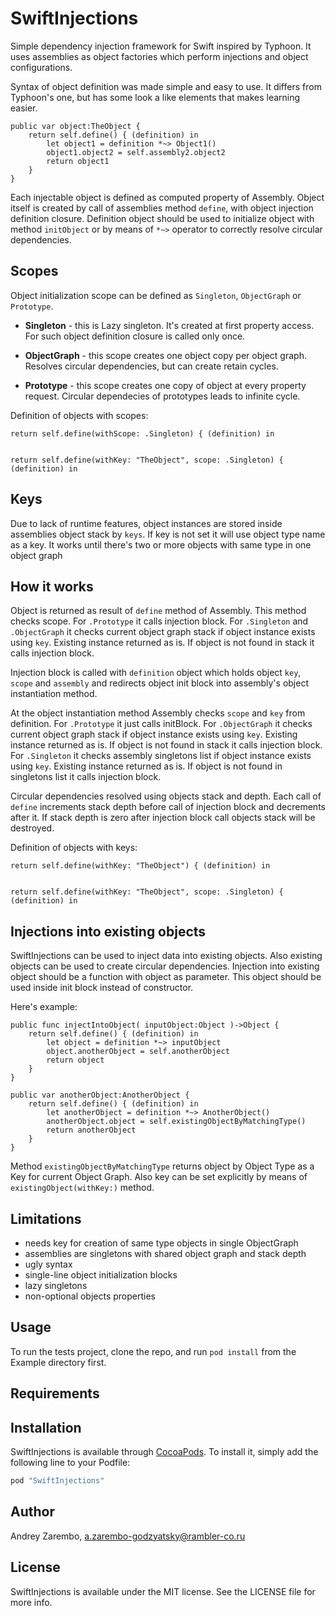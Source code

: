 # SwiftInjections

Simple dependency injection framework for Swift inspired by Typhoon. It uses assemblies as object factories which perform injections and object configurations. 

Syntax of object definition was made simple and easy to use. It differs from Typhoon's one, but has some look a like elements that makes learning easier.

```
public var object:TheObject {
    return self.define() { (definition) in
        let object1 = definition *~> Object1()
        object1.object2 = self.assembly2.object2
        return object1
    }
}
```
Each injectable object is defined as computed property of Assembly. Object itself is created by call of assemblies method `define`, with object injection definition closure. Definition object should be used to initialize object with method `initObject` or by means of `*~>` operator to correctly resolve circular dependencies.

## Scopes

Object initialization scope can be defined as `Singleton`, `ObjectGraph` or `Prototype`. 

* **Singleton** - this is Lazy singleton. It's created at first property access. For such object definition closure is called only once.

* **ObjectGraph** - this scope creates one object copy per object graph. Resolves circular dependencies, but can create retain cycles.

* **Prototype** - this scope creates one copy of object at every property request. Circular dependecies of prototypes leads to infinite cycle.

Definition of objects with scopes:

```
return self.define(withScope: .Singleton) { (definition) in


return self.define(withKey: "TheObject", scope: .Singleton) { (definition) in

```

## Keys

Due to lack of runtime features, object instances are stored inside assemblies object stack by `keys`. If key is not set it will use object type name as a key. It works until there's two or more objects with same type in one object graph

## How it works

Object is returned as result of `define` method of Assembly. This method checks scope. For `.Prototype` it calls injection block. For `.Singleton` and `.ObjectGraph` it checks current object graph stack if object instance exists using `key`. Existing instance returned as is. If object is not found in stack it calls injection block.

Injection block is called with `definition` object which holds object `key`, `scope` and `assembly` and redirects object init block into assembly's object instantiation method.

At the object instantiation method Assembly checks `scope` and `key` from definition. For `.Prototype` it just calls initBlock. For `.ObjectGraph` it checks current object graph stack if object instance exists using `key`. Existing instance returned as is. If object is not found in stack it calls injection block. For `.Singleton` it checks assembly singletons list if object instance exists using `key`. Existing instance returned as is. If object is not found in singletons list it calls injection block.

Circular dependencies resolved using objects stack and depth. Each call of `define` increments stack depth before call of injection block and decrements after it. If stack depth is zero after injection block call objects stack will be destroyed.

Definition of objects with keys:

```
return self.define(withKey: "TheObject") { (definition) in


return self.define(withKey: "TheObject", scope: .Singleton) { (definition) in

```

## Injections into existing objects

SwiftInjections can be used to inject data into existing objects. Also existing objects can be used to create circular dependencies. Injection into existing object should be a function with object as parameter. This object should be used inside init block instead of constructor.

Here's example:
```
public func injectIntoObject( inputObject:Object )->Object {
    return self.define() { (definition) in
        let object = definition *~> inputObject
        object.anotherObject = self.anotherObject
        return object
    }
}

public var anotherObject:AnotherObject {
    return self.define() { (definition) in
        let anotherObject = definition *~> AnotherObject()
        anotherObject.object = self.existingObjectByMatchingType()
        return anotherObject
    }
}
```
Method `existingObjectByMatchingType` returns object by Object Type as a Key for current Object Graph.
Also key can be set explicitly by means of `existingObject(withKey:)` method.

## Limitations

- needs key for creation of same type objects in single ObjectGraph
- assemblies are singletons with shared object graph and stack depth
- ugly syntax
- single-line object initialization blocks
- lazy singletons
- non-optional objects properties

## Usage

To run the tests project, clone the repo, and run `pod install` from the Example directory first.

## Requirements

## Installation

SwiftInjections is available through [CocoaPods](http://cocoapods.org). To install
it, simply add the following line to your Podfile:

```ruby
pod "SwiftInjections"
```

## Author

Andrey Zarembo, a.zarembo-godzyatsky@rambler-co.ru

## License

SwiftInjections is available under the MIT license. See the LICENSE file for more info.
